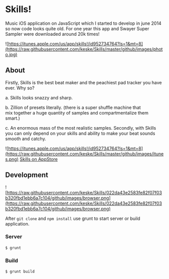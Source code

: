 # Skills!

Music iOS application on JavaScript which I started to develop in june 2014 so now code looks quite old. For one year this app and Swayer Super Sampler were downloaded around 20k times!

![https://itunes.apple.com/us/app/skills!/id952734764?ls=1&mt=8](https://raw.githubusercontent.com/keske/Skills/master/github/images/photo.jpg)

## About 
Firstly, Skills is the best beat maker and the peachiest pad tracker you have ever. Why so? 

a. Skills looks snazzy and sharp.

b. Zillion of presets literally. (there is a super shuffle machine that mix together a huge quantity of samples and compartmentalize them smart.) 

c. An enormous mass of the most realistic samples.
Secondly, with Skills you can only depend on your skills and ability to make your beat sounds smooth and catchy. 

![https://itunes.apple.com/us/app/skills!/id952734764?ls=1&mt=8](https://raw.githubusercontent.com/keske/Skills/master/github/images/itunes.png)
[Skills on AppStore](https://itunes.apple.com/us/app/skills!/id952734764?ls=1&mt=8)

## Development

![https://raw.githubusercontent.com/keske/Skills/022da43e2583fe82f07f03b320fbd1ebb6a7c104/github/images/browser.png](https://raw.githubusercontent.com/keske/Skills/022da43e2583fe82f07f03b320fbd1ebb6a7c104/github/images/browser.png)

After `git clone` and `npm install` use grunt to start server or build application.

### Server

```
$ grunt
```

### Build

```
$ grunt build
```
